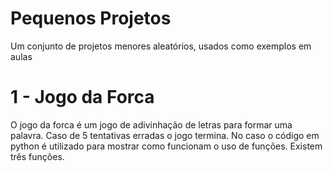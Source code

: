 # Pequenos Projetos
 Um conjunto de projetos menores aleatórios, usados como exemplos em aulas
 
 # 1 - Jogo da Forca
 O jogo da forca é um jogo de adivinhação de letras para formar uma palavra. Caso de 5 tentativas erradas o jogo termina. No caso o código em python é utilizado para mostrar como funcionam o uso de funções. Existem três funções.
